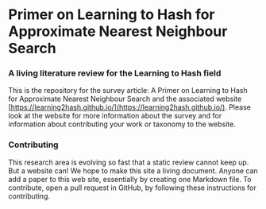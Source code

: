 # Primer on Learning to Hash for Approximate Nearest Neighbour Search

### A living literature review for the Learning to Hash field

This is the repository for the survey article: A Primer on Learning to Hash for Approximate Nearest Neighbour Search and the associated website [https://learning2hash.github.io/](https://learning2hash.github.io/). Please 
look at the website for more information about the survey and for information about contributing your work or taxonomy to the 
website.

### Contributing

This research area is evolving so fast that a static review cannot keep up. But a website can! We hope to make this site a living document. Anyone can add a paper to this web site, essentially by creating one Markdown file. To contribute, open a pull request in GitHub, by following these instructions for contributing.
